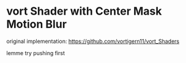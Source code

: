 # vort Shader with Center Mask Motion Blur
original implementation: https://github.com/vortigern11/vort_Shaders

lemme try pushing first